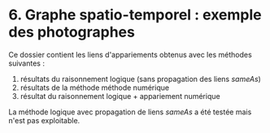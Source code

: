 # 6. Graphe spatio-temporel : exemple des photographes

Ce dossier contient les liens d'appariements obtenus avec les méthodes suivantes : 
1. résultats du raisonnement logique (sans propagation des liens _sameAs_)
2. résultats de la méthode méthode numérique
3. résultat du raisonnement logique + appariement numérique

La méthode logique avec propagation de liens _sameAs_ a été testée mais n'est pas exploitable.